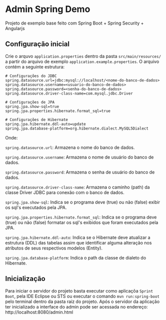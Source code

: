 # Admin Spring Demo
Projeto de exemplo base feito com Spring Boot + Spring Security + Angularjs

## Configuração inicial
Crie o arquvo `application.properties` dentro da pasta `src/main/resources/` a partir do arquivo de exemplo `application.example.properties`. O arquivo contém a seguinte estrutura:

```properties
# Configurações do JDBC
spring.datasource.url=jdbc:mysql://localhost/<nome-do-banco-de-dados>
spring.datasource.username=<usuario-do-banco-de-dados>
spring.datasource.password=<senha-do-banco-de-dados>
spring.datasource.driver-class-name=com.mysql.jdbc.Driver

# Configurações de JPA
spring.jpa.show-sql=true
spring.jpa.properties.hibernate.format_sql=true

# Configurações de Hibernate
spring.jpa.hibernate.ddl-auto=update
spring.jpa.database-platform=org.hibernate.dialect.MySQL5Dialect

```
Onde:

`spring.datasource.url`: Armazena o nome do banco de dados.

`spring.datasource.username`: Armazena o nome de usuário do banco de dados.

`spring.datasource.password`: Armazena o senha de usuário do banco de dados.

`spring.datasource.driver-class-name`: Armazena o caminho (path) da classe 
Driver JDBC para conexão com o banco de dados.

`spring.jpa.show-sql`: Indica se o programa deve (true) ou não (false) exibir os sql's executados pela JPA.

`spring.jpa.properties.hibernate.format_sql`: Indica se o programa deve (true) ou não (false) formatar os sql's exibidos que foram executados pela JPA.

`spring.jpa.hibernate.ddl-auto`: Indica se o Hibernate deve atualizar a estrutura (DDL) das tabelas assim que identificar alguma alteração nos atributos de seus respectivos modelos (Entity).

`spring.jpa.database-platform`: Indica o path da classe de dialeto do Hibernate.

## Inicialização
Para iniciar o servidor do projeto basta executar como aplicaçõa `Sprint Boot`, pela IDE Eclipse ou STS ou executar o comando `mvn run:spring-boot` pelo terminal dentro da pasta raíz do projeto. Após o servidor da aplicação ter inicializado a interface do admin pode ser acessada no endereço: http://localhost:8080/admin.html

